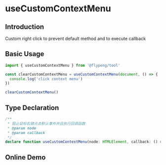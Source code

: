 # useCustomContextMenu

## Introduction

Custom right click to prevent default method and to execute callback

## Basic Usage

```ts
import { useCustomContextMenu } from '@flypeng/tool'

const clearCustomContextMenu = useCustomContextMenu(document, () => {
  console.log('click context menu')
})

clearCustomContextMenu()
```

## Type Declaration

```ts
/**
 * 阻止鼠标右键点击默认事件并且执行回调函数
 * @param node
 * @param callback
 */
declare function useCustomContextMenu(node: HTMLElement, callback: () => void): void
```

## Online Demo

<preview path="./index.vue" title="useCustomContextMenu" description="Custom right click to prevent default method and to execute callback"></preview>

